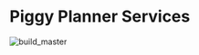 # Piggy Planner Services

![build_master](https://github.com/pigplan-club/piggyplanner-services/workflows/build_master/badge.svg?branch=master)